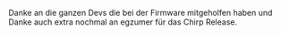 Danke an die ganzen Devs die bei der Firmware mitgeholfen haben und Danke auch extra nochmal an egzumer für das Chirp Release.

